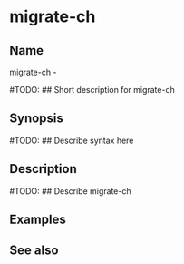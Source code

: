 

# migrate-ch


## Name
migrate-ch - 

#TODO: ## Short description for migrate-ch

## Synopsis
#TODO: ## Describe syntax here

## Description
#TODO: ## Describe migrate-ch

## Examples

## See also

